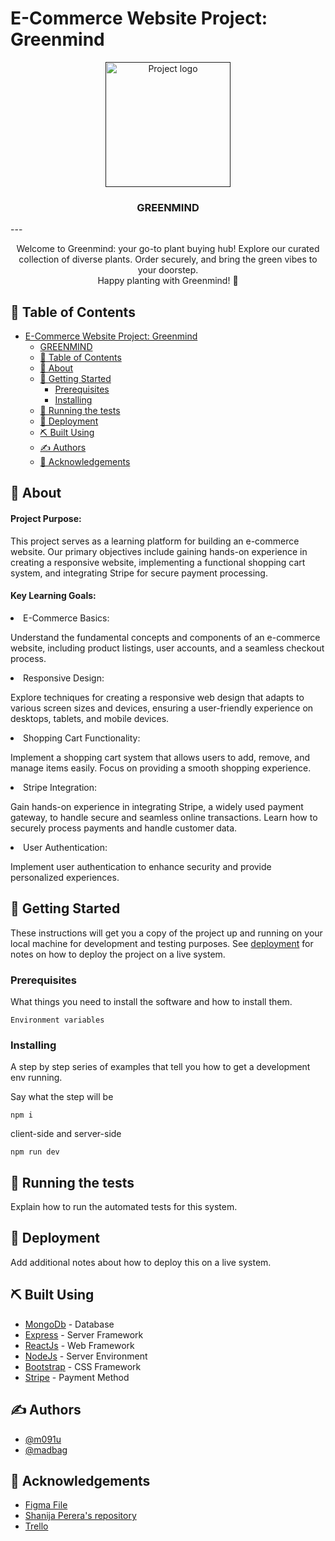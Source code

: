 # E-Commerce Website Project: Greenmind
<p align="center">
  <a href="" rel="noopener">
 <img width=200px height=200px src="https://i.imgur.com/6wj0hh6.jpg" alt="Project logo"></a>
</p>

<h3 align="center">GREENMIND</h3>
---

<p align="center"> Welcome to Greenmind: your go-to plant buying hub! Explore our curated collection of diverse plants. Order securely, and bring the green vibes to your doorstep. 
<br>
Happy planting with Greenmind! 🌿
    <br> 
</p>

## 📝 Table of Contents
- [E-Commerce Website Project: Greenmind](#e-commerce-website-project-greenmind)
  - [GREENMIND](#greenmind)
  - [📝 Table of Contents](#-table-of-contents)
  - [🧐 About ](#-about-)
  - [🏁 Getting Started ](#-getting-started-)
    - [Prerequisites](#prerequisites)
    - [Installing](#installing)
  - [🔧 Running the tests ](#-running-the-tests-)
  - [🚀 Deployment ](#-deployment-)
  - [⛏️ Built Using ](#️-built-using-)
  - [✍️ Authors ](#️-authors-)
  - [🎉 Acknowledgements ](#-acknowledgements-)

## 🧐 About <a name = "about"></a>
<h4>Project Purpose:</h4>
This project serves as a learning platform for building an e-commerce website. Our primary objectives include gaining hands-on experience in creating a responsive website, implementing a functional shopping cart system, and integrating Stripe for secure payment processing.

<h4>Key Learning Goals:</h4>
<li>E-Commerce Basics:</li> 
<p>Understand the fundamental concepts and components of an e-commerce website, including product listings, user accounts, and a seamless checkout process.</p>

<li>Responsive Design:</li> 
<p>Explore techniques for creating a responsive web design that adapts to various screen sizes and devices, ensuring a user-friendly experience on desktops, tablets, and mobile devices.</p>

<li>Shopping Cart Functionality:</li> 
<p>Implement a shopping cart system that allows users to add, remove, and manage items easily. Focus on providing a smooth shopping experience.</p>

<li>Stripe Integration:</li> 
<p>Gain hands-on experience in integrating Stripe, a widely used payment gateway, to handle secure and seamless online transactions. Learn how to securely process payments and handle customer data.</p>

<li>User Authentication:</li> 
<p>Implement user authentication to enhance security and provide personalized experiences.</p>

## 🏁 Getting Started <a name = "getting_started"></a>
These instructions will get you a copy of the project up and running on your local machine for development and testing purposes. See [deployment](#deployment) for notes on how to deploy the project on a live system.

### Prerequisites
What things you need to install the software and how to install them.

```
Environment variables
```

### Installing
A step by step series of examples that tell you how to get a development env running.

Say what the step will be

```
npm i 
```

client-side and server-side

```
npm run dev 
```
## 🔧 Running the tests <a name = "tests"></a>
Explain how to run the automated tests for this system.

## 🚀 Deployment <a name = "deployment"></a>
Add additional notes about how to deploy this on a live system.

## ⛏️ Built Using <a name = "built_using"></a>
- [MongoDb](https://www.mongodb.com/) - Database
- [Express](https://expressjs.com/) - Server Framework
- [ReactJs](https://react.dev/) - Web Framework
- [NodeJs](https://nodejs.org/en/) - Server Environment
- [Bootstrap](https://getbootstrap.com/) - CSS Framework
- [Stripe](https://stripe.com/docs/testing) - Payment Method

## ✍️ Authors <a name = "authors"></a>
- [@m091u](https://github.com/m091u) 
- [@madbag](https://github.com/madbag)

## 🎉 Acknowledgements <a name = "acknowledgement"></a>
- [Figma File](https://www.figma.com/file/ew0smMXYJk39alxCfxtiTV/E-commerce-Project?type=whiteboard&t=TfknHzp0GRhdaxdC-0)
- [Shanija Perera's repository](https://github.com/shaniperera/aunties-planties)
- [Trello](https://trello.com/b/5leUip5x/e-commerce-website)